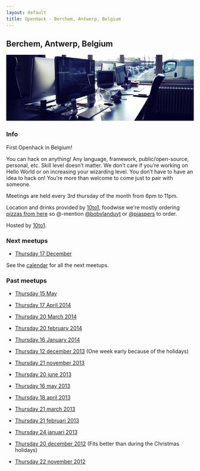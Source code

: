 ```yaml
---
layout: default
title: OpenHack - Berchem, Antwerp, Belgium
---
```


## Berchem, Antwerp, Belgium

![Photo of your meetup or city!](/berchem/10to1.png)

### Info

First Openhack in Belgium!

You can hack on anything! Any language, framework, public/open-source, personal, etc.
Skill level doesn’t matter. We don’t care if you’re working on Hello World or on increasing your wizarding level.
You don’t have to have an idea to hack on! You’re more than welcome to come just to pair with someone.

Meetings are held every 3rd thursday of the month from 6pm to 11pm.

Location and drinks provided by [10to1](http://10to1.be), foodwise we're mostly ordering [pizzas from here](http://www.pizza.be/da-capa) so @-mention [@bobvlanduyt](https://twitter.com/bobvlanduyt) or [@pjaspers](https://twitter.com/pjaspers) to order.

Hosted by [10to1](http://10to1.be).

### Next meetups

- [Thursday 17 December]()

See the [calendar](https://www.google.com/calendar/embed?src=74bgcbj8qtbqkcdj8iggp5grdc%40group.calendar.google.com&ctz=Europe/Brussels) for all the next meetups.

### Past meetups

- [Thursday 15 May]()

- [Thursday 17 April 2014]()

- [Thursday 20 March 2014]()

- [Thursday 20 february 2014](https://plus.google.com/events/cl4v62prp56k22l70d660efrcvg?authkey=CIHq1fCFh6K4Rg)

- [Thursday 16 January 2014](https://plus.google.com/events/cl4v62prp56k22l70d660efrcvg?authkey=CIHq1fCFh6K4Rg)

- [Thursday 12 december 2013](https://plus.google.com/events/ckuuuh73g22rnn9li0eptb3ueg8) (One week early because of the holidays)

- [Thursday 21 november 2013](https://plus.google.com/events/cunj4ep8gskbj4ee3cof9ipuubg)

- [Thursday 20 june 2013](https://plus.google.com/events/cokhr0ks7a11te86kodgud9g9ho)

- [Thursday 16 may 2013](https://plus.google.com/events/c337t17sasffoo9j77buopsaua4)

- [Thursday 18 april 2013](https://plus.google.com/events/c3kg1ho23bvmr78k2td4eou1348)

- [Thursday 21 march 2013](https://plus.google.com/events/celpj2hjjgnpj8dpb49gbbbd2o0)

- [Thursday 21 februari 2013](https://plus.google.com/events/cpvqhk3n9pb7089au7h4euqdgd0)

- [Thursday 24 januari 2013](https://plus.google.com/events/c9a0i60j1o70as08fiq06v7qk40)

- [Thursday 20 december 2012](https://plus.google.com/events/cq1og1l7tr2u94u3vk2v6jf9v8c) (Fits better than during the Christmas holidays)

- [Thursday 22 november 2012](https://plus.google.com/events/canss1e1g916ov33rttg1btqrpc)
